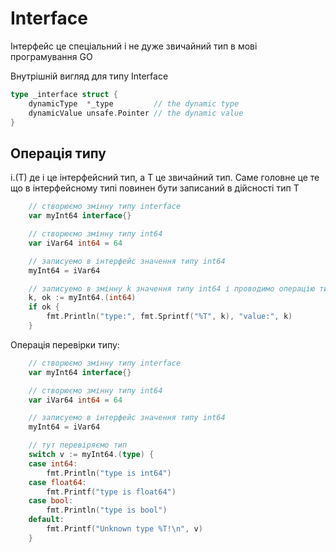 # Interface
Інтерфейс це спеціальний і не дуже звичайний тип в мові програмування GO

Внутрішній вигляд для типу Interface
```go
type _interface struct {
	dynamicType  *_type         // the dynamic type
	dynamicValue unsafe.Pointer // the dynamic value
}
```

## Операція типу
i.(T) де i це інтерфейсний тип, а Т це звичайний тип. Саме головне це те що в інтерфейсному типі повинен бути записаний в дійсності тип Т

```go
	// створюємо змінну типу interface
	var myInt64 interface{}

	// створюємо змінну типу int64
	var iVar64 int64 = 64

	// записуемо в інтерфейс значення типу int64
	myInt64 = iVar64

	// записуемо в змінну k значення типу int64 і проводимо операцію типу
	k, ok := myInt64.(int64)
	if ok {
		fmt.Println("type:", fmt.Sprintf("%T", k), "value:", k)
	}
```

Операція перевірки типу:
```go
	// створюємо змінну типу interface
	var myInt64 interface{}

	// створюємо змінну типу int64
	var iVar64 int64 = 64

	// записуемо в інтерфейс значення типу int64
	myInt64 = iVar64

	// тут перевіряємо тип
	switch v := myInt64.(type) {
	case int64:
		fmt.Println("type is int64")
	case float64:
		fmt.Printf("type is float64")
	case bool:
		fmt.Println("type is bool")
	default:
		fmt.Printf("Unknown type %T!\n", v)
	}
```